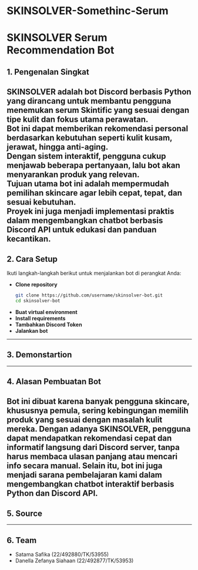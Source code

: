 # SKINSOLVER-Somethinc-Serum

# SKINSOLVER Serum Recommendation Bot  

## 1. Pengenalan Singkat  
**SKINSOLVER** adalah bot Discord berbasis Python yang dirancang untuk membantu pengguna menemukan serum **Skintific** yang sesuai dengan tipe kulit dan fokus utama perawatan.  
Bot ini dapat memberikan rekomendasi personal berdasarkan kebutuhan seperti **kulit kusam, jerawat, hingga anti-aging**.  
Dengan sistem interaktif, pengguna cukup menjawab beberapa pertanyaan, lalu bot akan menyarankan produk yang relevan.  
Tujuan utama bot ini adalah mempermudah pemilihan skincare agar lebih cepat, tepat, dan sesuai kebutuhan.  
Proyek ini juga menjadi implementasi praktis dalam mengembangkan **chatbot berbasis Discord API** untuk edukasi dan panduan kecantikan.  
---

## 2. Cara Setup  

Ikuti langkah-langkah berikut untuk menjalankan bot di perangkat Anda:  

* **Clone repository**  
   ```bash
   git clone https://github.com/username/skinsolver-bot.git
   cd skinsolver-bot

* **Buat virtual environment**
* **Install requirements**
* **Tambahkan Discord Token**
* **Jalankan bot**
---

  ## 3. Demonstartion

---

  ## 4. Alasan Pembuatan Bot

  Bot ini dibuat karena banyak pengguna skincare, khususnya pemula, sering kebingungan memilih produk yang sesuai dengan masalah kulit mereka.
Dengan adanya SKINSOLVER, pengguna dapat mendapatkan rekomendasi cepat dan informatif langsung dari Discord server, tanpa harus membaca ulasan panjang atau mencari info secara manual.
Selain itu, bot ini juga menjadi sarana pembelajaran kami dalam mengembangkan chatbot interaktif berbasis Python dan Discord API.
---

## 5. Source

---

## 6. Team
- Satama Safika (22/492880/TK/53955)
- Danella Zefanya Siahaan (22/492877/TK/53953)
